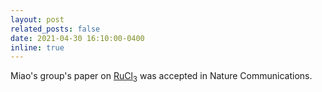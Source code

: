 ```yaml
---
layout: post
related_posts: false
date: 2021-04-30 16:10:00-0400
inline: true
---
```


Miao's group's paper on [RuCl<sub>3</sub>](/publications/#li2020fractional) was accepted in Nature Communications.
